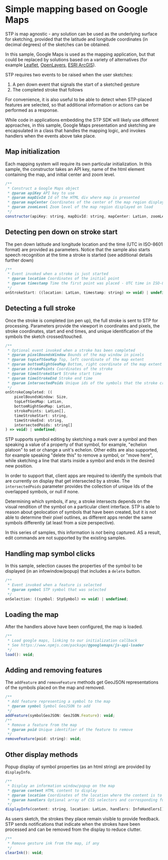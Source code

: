 # Simple mapping based on Google Maps


STP is map agnostic - any solution can be used as the underlying surface for sketching, provided that the latitude and longitude coordinates (in decimal degrees) of the sketches can be obtained.

In this sample, Google Maps is used as the mapping application, but that could be replaced by solutions based on a variety of alternatives (for example [Leaflet](https://leafletjs.com/), [OpenLayers](https://openlayers.org/), [ESRI ArcGIS](https://developers.arcgis.com/javascript/)).


STP requires two events to be raised when the user sketches: 

1. A pen down event that signals the start of a sketched gesture
2. The completed stroke that follows

For convenience, it is also useful to be able to detect when STP-placed features are selected, so that additional information or actions can be performed as a response.

While code in applications embedding the STP SDK will likely use different approaches, in this sample, Google Maps presentation and sketching are encapsulated in a class that handles the mapping logic, and invokes handlers when the events above take place. 

## Map initialization

Each mapping system will require its own particular initialization. In this sample, the constructor takes an API key, name of the html element containing the map, and initial center and zoom level. 

```javascript
/**
 * Construct a Google Maps object
 * @param apiKey API key to use
 * @param mapDivId Id of the HTML div where map is presented
 * @param mapCenter Coordinates of the center of the map region displayed on load
 * @param zoomLevel Zoom level of the map region displayed on load
 */
constructor(apiKey: string, mapDivId: string, mapCenter: LatLon, zoomLevel: number)
```

## Detecting pen down on stroke start

The pen down latitude and longitude location and the time (UTC in ISO-8601 format) are provided as parameters. Notice that the sample also starts speech recognition at the time a stroke is started (see additional details further down)

```javascript
/**
 * Event invoked when a stroke is just started
 * @param location Coordinates of the initial point
 * @param timestamp Time the first point was placed - UTC time in ISO-8601 format
 */
onStrokeStart: ((location: LatLon, timestamp: string) => void) | undefined;
```

## Detecting a full stroke

Once the stroke is completed (on pen up), the full stroke is sent to STP for processing. Parameters provide the viewport
in coordinates and pixels, the stroke coordinates, start and end times, and unique identification of the symbols
the sketch crossed/touched.


```javascript
/**
 * Optional event invoked when a stroke has been completed
 * @param pixelBoundsWindow Bounds of the map window in pixels
 * @param topLeftGeoMap Top, left coordinate of the map extent
 * @param bottomRightGeoMap Bottom, right coordinate of the map extent
 * @param strokePoints Coordinates of the stroke
 * @param timeStrokeStart Stroke start time 
 * @param timeStrokeEnd Stroke end time
 * @param intersectedPoids Unique ids of the symbols that the stroke crossed/touched
 */
onStrokeCompleted: ((
    pixelBoundsWindow: Size,
    topLeftGeoMap: LatLon,
    bottomRightGeoMap: LatLon,
    strokePoints: LatLon[],
    timeStrokeStart: string,
    timeStrokeEnd: string,
    intersectedPoids: string[]
) => void) | undefined;
```

STP supports symbol editing by sketching a mark over a symbol and then speaking a value of a property of that symbol, 
for example, "echelon platoon" to set or change a unit's echelon. Other edits are also supported, for example speaking "delete this" to remove a symbol, or "move here", while sketching a line that starts inside a symbol and ends in the desired new position.

In order to support that, client apps are required to identify the symbols that are currently on display that get intersected by a stroke. 
The `intersectedPoids` parameter provides the collection of unique Ids of the overlapped symbols, or null if none.

Determining which symbols, if any, a stroke intersects depends on the visual rendition of the symbol on a particular client interface.
STP is able to reason about geolocation of symbols that have been created, but it is not able to determine their pixel outlines,
as different apps render the same symbols differently (at least from a size perspective).

In this series of samples, this information is _not_ being captured. AS a result, edit commands are not supported by the existing samples.


## Handling map symbol clicks

In this sample, selection causes the properties of the symbol to be displayed (in an infowindow/popup) that includes a `delete` button. 

```javascript
/**
 * Event invoked when a feature is selected
 * @param symbol STP symbol that was selected
 */
onSelection: ((symbol: StpSymbol) => void) | undefined;
```

## Loading the map

After the handlers above have been configured, the map is loaded.

```javascript
/**
 * Load google maps, linking to our initialization callback
 * See https://www.npmjs.com/package/@googlemaps/js-api-loader 
 */
load(): void;
```
## Adding and removing features

The `addFeature` and `removeFeature` methods get GeoJSON representations of the symbols placed on the map and removed.

```javascript
/**
 * Add feature representing a symbol to the map
 * @param symbol Symbol GeoJSON to add
 */
addFeature(symbolGeoJSON: GeoJSON.Feature): void;
/**
 * Remove a feature from the map
 * @param poid Unique identifier of the feature to remove
 */
removeFeature(poid: string): void;
```

## Other display methods 

Popup display of symbol properties (as an html string) are provided by `displayInfo`.

```javascript
/**
 * Display an information window/popup on the map
 * @param content HTML content to display
 * @param location Coordinates of the location where the content is to be displayed
 * @param handlers Optional array of CSS selectors and corresponding functions to activate if the element is selected (button/link clicked)
 */
displayInfo(content: string, location: LatLon, handlers: InfoHandlers[]): void;
```

As users sketch, the strokes they place remain visible to provide feedback. STP sends notifications that 
indicate when the strokes have been processed and can be removed from the display to reduce clutter.

```javascript
/**
 * Remove gesture ink from the map, if any
 */
clearInk(): void;
```

